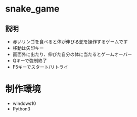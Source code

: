 # snake_game
## 説明
- 赤いリンゴを食べると体が伸びる蛇を操作するゲームです
- 移動は矢印キー
- 画面外に出たり、伸びた自分の体に当たるとゲームオーバー
- Qキーで強制終了
- F5キーでスタート/リトライ
# 制作環境
- windows10
- Python3

